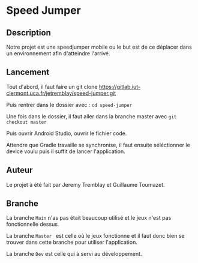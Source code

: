 # Speed Jumper

## Description

Notre projet est une speedjumper mobile ou le but est de ce déplacer dans un environnement afin d'atteindre l'arrivé.

## Lancement

Tout d'abord, il faut faire un git clone https://gitlab.iut-clermont.uca.fr/jetremblay/speed-jumper.git

Puis rentrer dans le dossier avec : ```cd speed-jumper```

Une fois dans le dossier, il faut aller dans la branche master avec ```git checkout master```

Puis ouvrir Android Studio, ouvrir le fichier code.

Attendre que Gradle travaille se synchronise, il faut ensuite séléctionner le device voulu puis il suffit de lancer l'application.

## Auteur 

Le projet à été fait par Jeremy Tremblay et Guillaume Toumazet.

## Branche 

La branche ``Main`` n'as pas était beaucoup utilisé et le jeux n'est pas fonctionnelle dessus.

La branche ``Master `` est celle où le jeux fonctionne et il faut donc bien se trouver dans cette branche pour utiliser l'application.

La branche ``Dev`` est celle qui à servi au développement.
